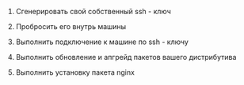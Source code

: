 1. Сгенерировать свой собственный ssh - ключ

2. Пробросить его внутрь машины

3. Выполнить подключение к машине по ssh - ключу

4. Выполнить обновление и апгрейд пакетов вашего дистрибутива

5. Выполнить установку пакета nginx
